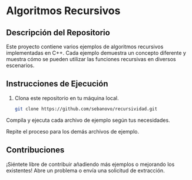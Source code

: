 # Algoritmos Recursivos

## Descripción del Repositorio

Este proyecto contiene varios ejemplos de algoritmos recursivos implementadas en C++. Cada ejemplo demuestra un concepto diferente y muestra cómo se pueden utilizar las funciones recursivas en diversos escenarios.

## Instrucciones de Ejecución

1. Clona este repositorio en tu máquina local.
   ```bash
   git clone https://github.com/sebanovo/recursividad.git
   ```
Compila y ejecuta cada archivo de ejemplo según tus necesidades.

Repite el proceso para los demás archivos de ejemplo.

## Contribuciones
¡Siéntete libre de contribuir añadiendo más ejemplos o mejorando los existentes! Abre un problema o envía una solicitud de extracción.
